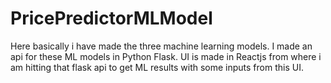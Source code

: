 # PricePredictorMLModel
Here basically i have made the three machine learning models.
I made an api for these ML models in Python Flask.
UI is made in Reactjs from where i am hitting that flask api to get ML results with some inputs from this UI.

